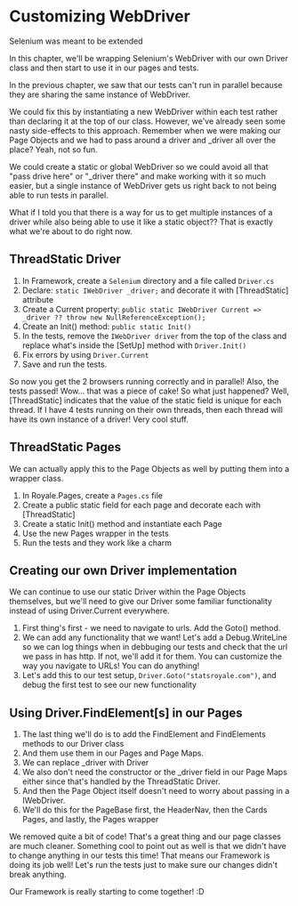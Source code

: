 # Customizing WebDriver
Selenium was meant to be extended

In this chapter, we'll be wrapping Selenium's WebDriver with our own Driver class and then start to use it in our pages and tests.

In the previous chapter, we saw that our tests can't run in parallel because they are sharing the same instance of WebDriver.

We could fix this by instantiating a new WebDriver within each test rather than declaring it at the top of our class. However, we've already seen some nasty side-effects to this approach. Remember when we were making our Page Objects and we had to pass around a driver and _driver all over the place? Yeah, not so fun.

We could create a static or global WebDriver so we could avoid all that "pass drive here" or "_driver there" and make working with it so much easier, but a single instance of WebDriver gets us right back to not being able to run tests in parallel.

What if I told you that there is a way for us to get multiple instances of a driver while also being able to use it like a static object?? That is exactly what we're about to do right now.

## ThreadStatic Driver
1. In Framework, create a `Selenium` directory and a file called `Driver.cs`
2. Declare: `static IWebDriver _driver;` and decorate it with [ThreadStatic] attribute
3. Create a Current property: `public static IWebDriver Current => _driver ?? throw new NullReferenceException();`
4. Create an Init() method: `public static Init()`
5. In the tests, remove the `IWebDriver driver` from the top of the class and replace what's inside the [SetUp] method with `Driver.Init()`
6. Fix errors by using `Driver.Current`
7. Save and run the tests.

So now you get the 2 browsers running correctly and in parallel! Also, the tests passed! Wow... that was a piece of cake! So what just happened? Well, [ThreadStatic] indicates that the value of the static field is unique for each thread. If I have 4 tests running on their own threads, then each thread will have its own instance of a driver! Very cool stuff.

## ThreadStatic Pages
We can actually apply this to the Page Objects as well by putting them into a wrapper class.

1. In Royale.Pages, create a `Pages.cs` file
2. Create a public static field for each page and decorate each with [ThreadStatic]
3. Create a static Init() method and instantiate each Page
4. Use the new Pages wrapper in the tests
5. Run the tests and they work like a charm

## Creating our own Driver implementation
We can continue to use our static Driver within the Page Objects themselves, but we'll need to give our Driver some familiar functionality instead of using Driver.Current everywhere.

1. First thing's first - we need to navigate to urls. Add the Goto() method.
2. We can add any functionality that we want! Let's add a Debug.WriteLine so we can log things when in debbuging our tests and check that the url we pass in has http. If not, we'll add it for them. You can customize the way you navigate to URLs! You can do anything!
3. Let's add this to our test setup, `Driver.Goto("statsroyale.com")`, and debug the first test to see our new functionality

## Using Driver.FindElement[s] in our Pages
1. The last thing we'll do is to add the FindElement and FindElements methods to our Driver class
2. And them use them in our Pages and Page Maps.
3. We can replace _driver with Driver
4. We also don't need the constructor or the _driver field in our Page Maps either since that's handled by the ThreadStatic Driver.
5. And then the Page Object itself doesn't need to worry about passing in a IWebDriver.
6. We'll do this for the PageBase first, the HeaderNav, then the Cards Pages, and lastly, the Pages wrapper

We removed quite a bit of code! That's a great thing and our page classes are much cleaner. Something cool to point out as well is that we didn't have to change anything in our tests this time! That means our Framework is doing its job well! Let's run the tests just to make sure our changes didn't break anything.

Our Framework is really starting to come together! :D
